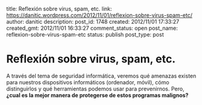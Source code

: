 title: Reflexión sobre virus, spam, etc.
link: https://danitic.wordpress.com/2012/11/01/reflexion-sobre-virus-spam-etc/
author: danitic
description: 
post_id: 1748
created: 2012/11/01 17:33:27
created_gmt: 2012/11/01 16:33:27
comment_status: open
post_name: reflexion-sobre-virus-spam-etc
status: publish
post_type: post

# Reflexión sobre virus, spam, etc.

A través del tema de seguridad informática, veremos qué amenazas existen para nuestros dispositivos informáticos (ordenador, móvil), cómo distinguirlos y qué herramientas podemos usar para prevenirnos. Pero, **¿cual es la mejor manera de protegerse de estos programas malignos?**